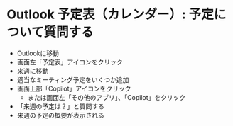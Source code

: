 # Outlook 予定表（カレンダー）: 予定について質問する

- Outlookに移動
- 画面左「予定表」アイコンをクリック
- 来週に移動
- 適当なミーティング予定をいくつか追加
- 画面上部「Copilot」アイコンをクリック
  - または画面左「その他のアプリ」、「Copilot」をクリック
- 「来週の予定は？」と質問する
- 来週の予定の概要が表示される
